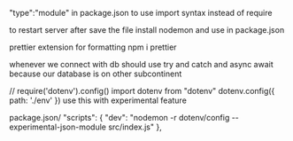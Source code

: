 "type":"module" in package.json to use import syntax instead of require

to restart server after save the file
install nodemon and use in package.json 

prettier extension for formatting 
npm i prettier

whenever we connect with db should use try and catch and async await because our database is on other subcontinent 

// require('dotenv').config()
import dotenv from "dotenv"
dotenv.config({
    path: './env'
}) use this with experimental feature

package.json/
 "scripts": {
    "dev": "nodemon -r dotenv/config --experimental-json-module src/index.js"
  },